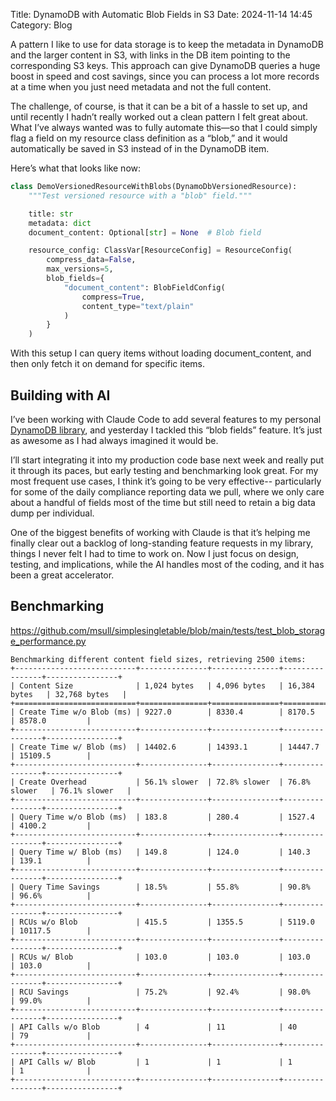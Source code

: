 Title: DynamoDB with Automatic Blob Fields in S3
Date: 2024-11-14 14:45
Category: Blog

A pattern I like to use for data storage is to keep the metadata in DynamoDB and the larger content in S3, with links in
the DB item pointing to the corresponding S3 keys. This approach can give DynamoDB queries a huge boost in speed and
cost savings, since you can process a lot more records at a time when you just need metadata and not the full content.

The challenge, of course, is that it can be a bit of a hassle to set up, and until recently I hadn’t really worked out a
clean pattern I felt great about. What I’ve always wanted was to fully automate this—so that I could simply flag a field
on my resource class definition as a “blob,” and it would automatically be saved in S3 instead of in the DynamoDB item.

Here’s what that looks like now:

```python
class DemoVersionedResourceWithBlobs(DynamoDbVersionedResource):
    """Test versioned resource with a "blob" field."""

    title: str
    metadata: dict
    document_content: Optional[str] = None  # Blob field

    resource_config: ClassVar[ResourceConfig] = ResourceConfig(
        compress_data=False,
        max_versions=5,
        blob_fields={
            "document_content": BlobFieldConfig(
                compress=True,
                content_type="text/plain"
            )
        }
    )
```

With this setup I can query items without loading document_content, and then only fetch it on demand for specific items.

## Building with AI

I’ve been working with Claude Code to add several features to my
personal [DynamoDB library](https://github.com/msull/simplesingletable), and yesterday I tackled this “blob fields”
feature. It’s just as awesome as I had always imagined it would be.

I’ll start integrating it into my production code base next week and really put it through its paces, but early testing
and benchmarking look great. For my most frequent use cases, I think it’s going to be very effective-- particularly for
some of the daily compliance reporting data we pull, where we only care about a handful of fields most of the time but
still need to retain a big data dump per individual.

One of the biggest benefits of working with Claude is that it’s helping me finally clear out a backlog of long-standing
feature requests in my library, things I never felt I had to time to work on. Now I just focus on design, testing, and
implications, while the AI handles most of the coding, and it has been a great accelerator.

## Benchmarking

https://github.com/msull/simplesingletable/blob/main/tests/test_blob_storage_performance.py

```
Benchmarking different content field sizes, retrieving 2500 items:
+---------------------------+---------------+---------------+----------------+----------------+
| Content Size              | 1,024 bytes   | 4,096 bytes   | 16,384 bytes   | 32,768 bytes   |
+===========================+===============+===============+================+================+
| Create Time w/o Blob (ms) | 9227.0        | 8330.4        | 8170.5         | 8578.0         |
+---------------------------+---------------+---------------+----------------+----------------+
| Create Time w/ Blob (ms)  | 14402.6       | 14393.1       | 14447.7        | 15109.5        |
+---------------------------+---------------+---------------+----------------+----------------+
| Create Overhead           | 56.1% slower  | 72.8% slower  | 76.8% slower   | 76.1% slower   |
+---------------------------+---------------+---------------+----------------+----------------+
| Query Time w/o Blob (ms)  | 183.8         | 280.4         | 1527.4         | 4100.2         |
+---------------------------+---------------+---------------+----------------+----------------+
| Query Time w/ Blob (ms)   | 149.8         | 124.0         | 140.3          | 139.1          |
+---------------------------+---------------+---------------+----------------+----------------+
| Query Time Savings        | 18.5%         | 55.8%         | 90.8%          | 96.6%          |
+---------------------------+---------------+---------------+----------------+----------------+
| RCUs w/o Blob             | 415.5         | 1355.5        | 5119.0         | 10117.5        |
+---------------------------+---------------+---------------+----------------+----------------+
| RCUs w/ Blob              | 103.0         | 103.0         | 103.0          | 103.0          |
+---------------------------+---------------+---------------+----------------+----------------+
| RCU Savings               | 75.2%         | 92.4%         | 98.0%          | 99.0%          |
+---------------------------+---------------+---------------+----------------+----------------+
| API Calls w/o Blob        | 4             | 11            | 40             | 79             |
+---------------------------+---------------+---------------+----------------+----------------+
| API Calls w/ Blob         | 1             | 1             | 1              | 1              |
+---------------------------+---------------+---------------+----------------+----------------+
```